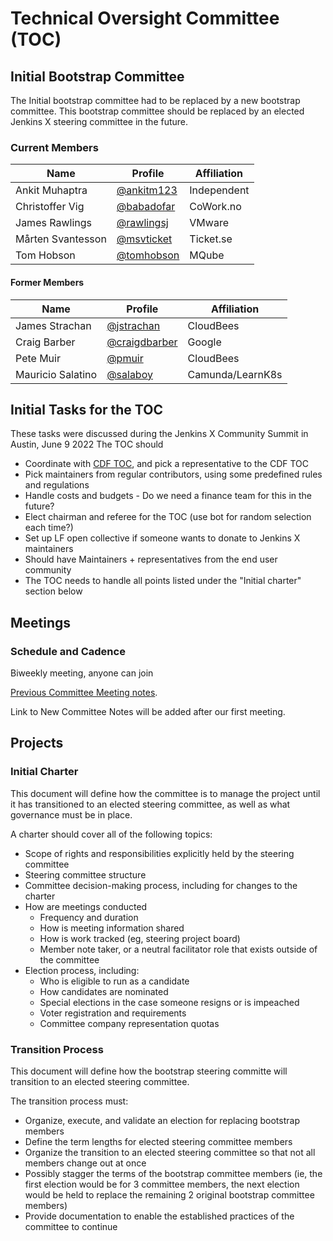 # Technical Oversight Committee (TOC)


## Initial Bootstrap Committee

The Initial bootstrap committee had to be replaced by a new bootstrap committee.
This bootstrap committee should be replaced by an elected Jenkins X steering committee in the future.

### Current Members

| Name | Profile | Affiliation |
| ---- | ------- | ----------- |
| Ankit Muhaptra | [@ankitm123](https://github.com/ankitm123) | Independent |
| Christoffer Vig | [@babadofar](https://github.com/babadofar) | CoWork.no |
| James Rawlings | [@rawlingsj](https://github.com/rawlingsj) | VMware |
| Mårten Svantesson | [@msvticket](https://github.com/msvticket) | Ticket.se |
| Tom Hobson | [@tomhobson](https://github.com/tomhobson) | MQube |


#### Former Members

| Name | Profile | Affiliation |
| ---- | ------- | ----------- |
| James Strachan | [@jstrachan](https://github.com/jstrachan) | CloudBees |
| Craig Barber | [@craigdbarber](https://github.com/craigdbarber) | Google |
| Pete Muir | [@pmuir](https://github.com/pmuir) | CloudBees |
| Mauricio Salatino | [@salaboy](https://github.com/Salaboy) | Camunda/LearnK8s |


## Initial Tasks for the TOC
These tasks were discussed during the Jenkins X Community Summit in Austin, June 9 2022
The TOC should 
- Coordinate with [CDF TOC](https://github.com/cdfoundation/toc), and pick a representative to the CDF TOC
- Pick maintainers from regular contributors, using some predefined rules  and regulations
- Handle costs and budgets - Do we need a finance team for this in the future?
- Elect chairman and referee for the TOC (use bot for random selection each time?)
- Set up LF open collective if someone wants to donate to Jenkins X maintainers
- Should have Maintainers + representatives from the end user community
- The TOC needs to handle all points listed under the "Initial charter" section below
 




## Meetings

### Schedule and Cadence
Biweekly meeting, anyone can join


[Previous Committee Meeting notes](https://docs.google.com/document/d/1ZuMQxm4mYJP1x2vhZI6CgCxiLWWw6N6Um1bErKP1seE/edit#).

Link to New Committee Notes will be added after our first meeting.

## Projects

### Initial Charter

This document will define how the committee is to manage the project until it has transitioned to an elected steering committee, as well as what governance must be in place. 

A charter should cover all of the following topics:
* Scope of rights and responsibilities explicitly held by the steering committee
* Steering committee structure
* Committee decision-making process, including for changes to the charter
* How are meetings conducted
   * Frequency and duration
   * How is meeting information shared
   * How is work tracked (eg, steering project board)
   * Member note taker, or a neutral facilitator role that exists outside of the committee
* Election process, including:
   * Who is eligible to run as a candidate
   * How candidates are nominated
   * Special elections in the case someone resigns or is impeached
   * Voter registration and requirements
   * Committee company representation quotas
 
 ### Transition Process
 
 This document will define how the bootstrap steering committe will transition to an elected steering committee.
 
 The transition process must:
 * Organize, execute, and validate an election for replacing bootstrap members 
 * Define the term lengths for elected steering committee members
 * Organize the transition to an elected steering committee so that not all members change out at once
  * Possibly stagger the terms of the bootstrap committee members (ie, the first election would be for 3 committee members, the next election would be held to replace the remaining 2 original bootstrap committee members)
 * Provide documentation to enable the established practices of the committee to continue 


